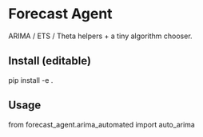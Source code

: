 # Forecast Agent

ARIMA / ETS / Theta helpers + a tiny algorithm chooser.

## Install (editable)
pip install -e .

## Usage
from forecast_agent.arima_automated import auto_arima
